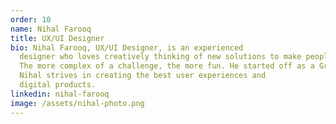 ```yaml
---
order: 10
name: Nihal Farooq
title: UX/UI Designer
bio: Nihal Farooq, UX/UI Designer, is an experienced
  designer who loves creatively thinking of new solutions to make people's experience better using digital products.
  The more complex of a challenge, the more fun. He started off as a Graphic Designer at a young age then transitioned into Software Development and completed his Diploma in User Experience Design, enhancing his skillset to freely work with multiple roles.
  Nihal strives in creating the best user experiences and
  digital products.
linkedin: nihal-farooq
image: /assets/nihal-photo.png
---
```

